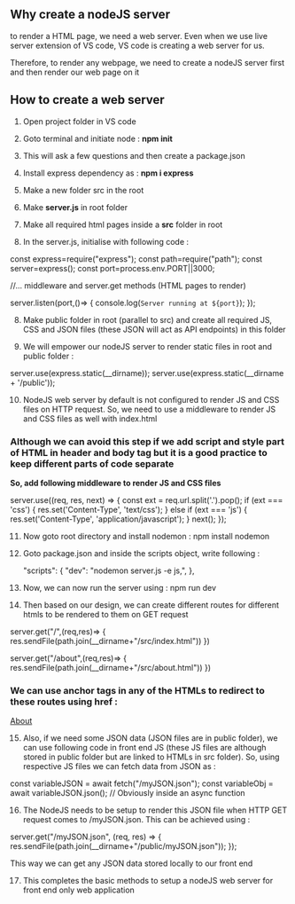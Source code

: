 ## Why create a nodeJS server 

to render a HTML page, we need a web server. Even when we use live server extension of VS code, VS code is creating a web server for us. 

Therefore, to render any webpage, we need to create a nodeJS server first and then render our web page on it 

## How to create a web server 

1. Open project folder in VS code

2. Goto terminal and initiate node : **npm init**

3. This will ask a few questions and then create a package.json 

4. Install express dependency as : **npm i express**

5. Make a new folder src in the root

6. Make **server.js** in root folder

6. Make all required html pages inside a **src** folder in root

7. In the server.js, initialise with following code :

const express=require("express");
const path=require("path");
const server=express();
const port=process.env.PORT||3000;

//... middleware and server.get methods (HTML pages to render)

server.listen(port,()=> {
	console.log(`Server running at ${port}`);
});


8. Make public folder in root (parallel to src) and create all required JS, CSS and JSON files (these JSON will act as API endpoints) in this folder


9. We will empower our nodeJS server to render static files in root and public folder : 

server.use(express.static(__dirname));
server.use(express.static(__dirname + '/public'));


10. NodeJS web server by default is not configured to render JS and CSS files on HTTP request. So, we need to use a middleware to render JS and CSS files as well with index.html 

### Although we can avoid this step if we add script and style part of HTML in header and body tag but it is a good practice to keep different parts of code separate 

**So, add following middleware to render JS and CSS files**

server.use((req, res, next) => {
  const ext = req.url.split('.').pop();
  if (ext === 'css') {
    res.set('Content-Type', 'text/css');
  } else if (ext === 'js') {
    res.set('Content-Type', 'application/javascript');
  }
  next();
});


11. Now goto root directory and install nodemon : npm install nodemon

12. Goto package.json and inside the scripts object, write following : 
	
    "scripts": {
    "dev": "nodemon server.js -e js,",
  },


13. Now, we can now run the server using : npm run dev


14. Then based on our design, we can create different routes for different htmls to be rendered to them on GET request

server.get("/",(req,res)=> {
    res.sendFile(path.join(__dirname+"/src/index.html"))
})

server.get("/about",(req,res)=> {
  res.sendFile(path.join(__dirname+"/src/about.html"))
})

### We can use anchor tags in any of the HTMLs to redirect to these routes using href : 
 <a href="/about">About</a>


15. Also, if we need some JSON data (JSON files are in public folder), we can use following code in front end JS (these JS files are although stored in public folder but are linked to HTMLs in src folder). So, using respective JS files we can fetch data from JSON as : 

const variableJSON = await fetch("/myJSON.json");
const variableObj = await variableJSON.json();
// Obviously inside an async function


16. The NodeJS needs to be setup to render this JSON file when HTTP GET request comes to /myJSON.json. This can be achieved using : 

server.get("/myJSON.json", (req, res) => {
  res.sendFile(path.join(__dirname+"/public/myJSON.json"));
});

This way we can get any JSON data stored locally to our front end 


17. This completes the basic methods to setup a nodeJS web server for front end only web application